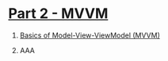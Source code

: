 # [Part 2 - MVVM](https://youtu.be/DuNLR_NJv8U?t=3414)

1. [Basics of Model-View-ViewModel (MVVM)](https://youtu.be/DuNLR_NJv8U?t=3453)
   
2. AAA
